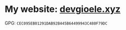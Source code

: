 # My website: [devgioele.xyz](https://devgioele.xyz)

GPG: `CEC095EB01291DAB92B445B64499943C480F79DC`
